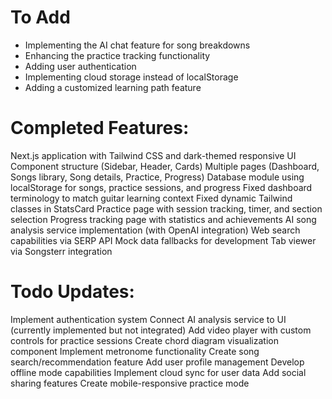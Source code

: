 # To Add
* Implementing the AI chat feature for song breakdowns
* Enhancing the practice tracking functionality
* Adding user authentication 
* Implementing cloud storage instead of localStorage
* Adding a customized learning path feature

# Completed Features:
Next.js application with Tailwind CSS and dark-themed responsive UI
Component structure (Sidebar, Header, Cards)
Multiple pages (Dashboard, Songs library, Song details, Practice, Progress)
Database module using localStorage for songs, practice sessions, and progress
Fixed dashboard terminology to match guitar learning context
Fixed dynamic Tailwind classes in StatsCard
Practice page with session tracking, timer, and section selection
Progress tracking page with statistics and achievements
AI song analysis service implementation (with OpenAI integration)
Web search capabilities via SERP API
Mock data fallbacks for development
Tab viewer via Songsterr integration

# Todo Updates:
Implement authentication system
Connect AI analysis service to UI (currently implemented but not integrated)
Add video player with custom controls for practice sessions
Create chord diagram visualization component
Implement metronome functionality
Create song search/recommendation feature
Add user profile management
Develop offline mode capabilities
Implement cloud sync for user data
Add social sharing features
Create mobile-responsive practice mode